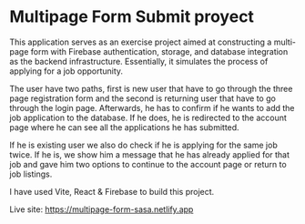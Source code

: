 # Multipage Form Submit proyect

This application serves as an exercise project aimed at constructing a multi-page form with Firebase authentication, storage, and database integration as the backend infrastructure. Essentially, it simulates the process of applying for a job opportunity.

The user have two paths, first is new user that have to go through the three page registration form and the second is returning user that have to go through the login page. Afterwards, he has to confirm if he wants to add the job application to the database. If he does, he is redirected to the account page where he can see all the applications he has submitted.

If he is existing user we also do check if he is applying for the same job twice. If he is, we show him a message that he has already applied for that job and gave him two options to continue to the account page or return to job listings.

I have used Vite, React & Firebase to build this project.

Live site: https://multipage-form-sasa.netlify.app

